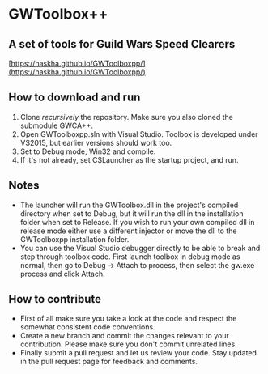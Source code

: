 # GWToolbox++

## A set of tools for Guild Wars Speed Clearers

[https://haskha.github.io/GWToolboxpp/](https://haskha.github.io/GWToolboxpp/)

## How to download and run
1. Clone *recursively* the repository. Make sure you also cloned the submodule GWCA++.
2. Open GWToolboxpp.sln with Visual Studio. Toolbox is developed under VS2015, but earlier versions should work too.
3. Set to Debug mode, Win32 and compile.
4. If it's not already, set CSLauncher as the startup project, and run.

## Notes
* The launcher will run the GWToolbox.dll in the project's compiled directory when set to Debug, but it will run the dll in the installation folder when set to Release. If you wish to run your own compiled dll in release mode either use a different injector or move the dll to the GWToolboxpp installation folder.
* You can use the Visual Studio debugger directly to be able to break and step through toolbox code. First launch toolbox in debug mode as normal, then go to Debug -> Attach to process, then select the gw.exe process and click Attach.

## How to contribute
* First of all make sure you take a look at the code and respect the somewhat consistent code conventions.
* Create a new branch and commit the changes relevant to your contribution. Please make sure you don't commit unrelated lines.
* Finally submit a pull request and let us review your code. Stay updated in the pull request page for feedback and comments.
